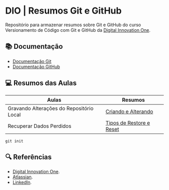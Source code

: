 
# DIO | Resumos Git e GitHub

Repositório para armazenar resumos sobre Git e GitHub do curso Versionamento de Código com Git e GitHub da [Digital Innovation One](https://web.dio.me/).

## 📚 Documentação
- [Documentação Git](https://git-scm.com/doc)
- [Documentação GitHub](https://docs.github.com/pt)

## 💻 Resumos das Aulas

| Aulas | Resumos|
|-------|--------|
| Gravando Alterações do Repositório Local | [Criando e Alterando](https://github.com/IsaMocellin/repo-local/blob/main/resumos/resumos-aula1.md)|
| Recuperar Dados Perdidos |[Tipos de Restore e Reset](https://github.com/IsaMocellin/repo-local/blob/main/resumos/resumos-aula2.md)|



```
git init
```

## 🔍 Referências
- [Digital Innovation One](https://web.dio.me/course/versionamento-de-codigo-com-git-e-github/).
- [Atlassian](https://www.atlassian.com/br/git/tutorials/setting-up-a-repository/git-init#:~:text=O%20comando%20git%20init%20cria,inicializar%20um%20novo%20repositório%20vazio.).
- [LinkedIn](https://www.linkedin.com/pulse/diferenças-entre-git-reset-soft-mixed-e-hard-tiago-castro-barbosa/?originalSubdomain=pt).
